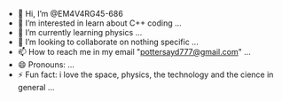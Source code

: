 - 👋 Hi, I’m @EM4V4RG45-686
- 👀 I’m interested in learn about C++ coding ...
- 🌱 I’m currently learning physics ...
- 💞️ I’m looking to collaborate on nothing specific ...
- 📫 How to reach me in my email "pottersayd777@gmail.com" ...
- 😄 Pronouns: ...
- ⚡ Fun fact: i love the space, physics, the technology and the cience in general ...

<!---
EM4V4RG45-686/EM4V4RG45-686 is a ✨ special ✨ repository because its `README.md` (this file) appears on your GitHub profile.
You can click the Preview link to take a look at your changes.
--->
